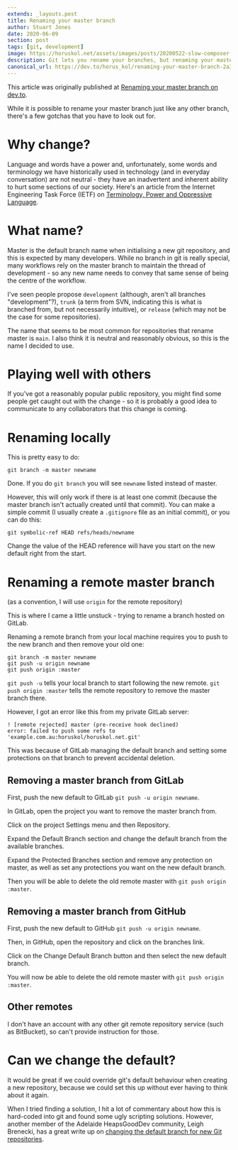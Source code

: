 ```yaml
---
extends: _layouts.post
title: Renaming your master branch 
author: Stuart Jones
date: 2020-06-09
section: post
tags: [git, development]
image: https://horuskol.net/assets/images/posts/20200522-slow-composer-tortoise.jpg
description: Git lets you rename your branches, but renaming your master branch can be tricky.
canonical_url: https://dev.to/horus_kol/renaming-your-master-branch-2a37
---
```


<aside>
    This article was originally published at 
    <a class="text-blue-700 visited:text-purple-700 hover:text-indigo-500 underline" href="https://dev.to/horus_kol/renaming-your-master-branch-2a37">Renaming your master branch on dev.to</a>.
</aside>

While it is possible to rename your master branch just like any other branch, there's a few gotchas that you have to look out for.

# Why change?

Language and words have a power and, unfortunately, some words and terminology we have historically used in technology (and in everyday conversation) are not neutral - they have an inadvertent and inherent ability to hurt some sections of our society. Here's an article from the Internet Engineering Task Force (IETF) on [Terminology, Power and Oppressive Language](https://tools.ietf.org/id/draft-knodel-terminology-00.html).

# What name?

Master is the default branch name when initialising a new git repository, and this is expected by many developers. While no branch in git is really special, many workflows rely on the master branch to maintain the thread of development - so any new name needs to convey that same sense of being the centre of the workflow.

I've seen people propose `development` (although, aren't all branches "development"?), `trunk` (a term from SVN, indicating this is what is branched from, but not necessarily intuitive), or `release` (which may not be the case for some repositories). 

The name that seems to be most common for repositories that rename master is `main`. I also think it is neutral and reasonably obvious, so this is the name I decided to use.

# Playing well with others

If you've got a reasonably popular public repository, you might find some people get caught out with the change - so it is probably a good idea to communicate to any collaborators that this change is coming.

# Renaming locally

This is pretty easy to do:

```
git branch -m master newname
```

Done. If you do `git branch` you will see `newname` listed instead of master.

However, this will only work if there is at least one commit (because the master branch isn't actually created until that commit). You can make a simple commit (I usually create a `.gitignore` file as an initial commit), or you can do this:

```
git symbolic-ref HEAD refs/heads/newname
``` 

Change the value of the HEAD reference will have you start on the new default right from the start.

# Renaming a remote master branch

(as a convention, I will use `origin` for the remote repository)

This is where I came a little unstuck - trying to rename a branch hosted on GitLab.

Renaming a remote branch from your local machine requires you to push to the new branch and then remove your old one:

```
git branch -m master newname
git push -u origin newname
git push origin :master
```

`git push -u` tells your local branch to start following the new remote. `git push origin :master` tells the remote repository to remove the master branch there.

However, I got an error like this from my private GitLab server:

```
! [remote rejected] master (pre-receive hook declined)
error: failed to push some refs to 'example.com.au:horuskol/horuskol.net.git'
```

This was because of GitLab managing the default branch and setting some protections on that branch to prevent accidental deletion.

## Removing a master branch from GitLab

First, push the new default to GitLab `git push -u origin newname`.

In GitLab, open the project you want to remove the master branch from.

Click on the project Settings menu and then Repository.

Expand the Default Branch section and change the default branch from the available branches.

Expand the Protected Branches section and remove any protection on master, as well as set any protections you want on the new default branch.

Then you will be able to delete the old remote master with `git push origin :master`.

## Removing a master branch from GitHub

First, push the new default to GitHub `git push -u origin newname`.

Then, in GitHub, open the repository and click on the branches link.

Click on the Change Default Branch button and then select the new default branch.

You will now be able to delete the old remote master with `git push origin :master`.

## Other remotes

I don't have an account with any other git remote repository service (such as BitBucket), so can't provide instruction for those.

# Can we change the default?

It would be great if we could override git's default behaviour when creating a new repository, because we could set this up without ever having to think about it again.

When I tried finding a solution, I hit a lot of commentary about how this is hard-coded into git and found some ugly scripting solutions. However, another member of the Adelaide HeapsGoodDev community, Leigh Brenecki, has a great write up on [changing the default branch for new Git repositories](https://leigh.net.au/writing/git-init-main/).